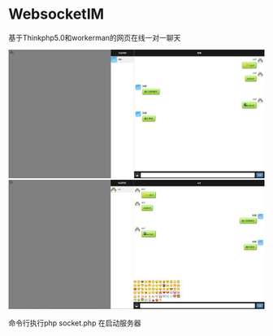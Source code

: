 # WebsocketIM
基于Thinkphp5.0和workerman的网页在线一对一聊天

![image](Screenshots/1.png)
![image](Screenshots/2.jpg)

命令行执行php socket.php
在启动服务器
